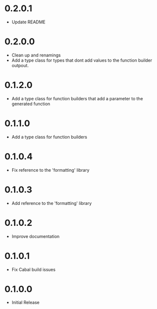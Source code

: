 # 0.2.0.1

* Update README

# 0.2.0.0

* Clean up and renamings
* Add a type class for types that dont add values
  to the function builder outpout.

# 0.1.2.0

* Add a type class for function builders that add a parameter to the generated function

# 0.1.1.0

* Add a type class for function builders

# 0.1.0.4

* Fix reference to the 'formatting' library

# 0.1.0.3

* Add reference to the 'formatting' library

# 0.1.0.2

* Improve documentation

# 0.1.0.1

* Fix Cabal build issues

# 0.1.0.0

* Initial Release
